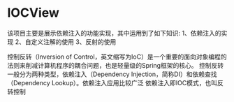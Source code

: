 # IOCView
该项目主要是展示依赖注入的功能实现，其中运用到了如下知识:
1、依赖注入的实现 
2、自定义注解的使用 
3、反射的使用

控制反转（Inversion of Control，英文缩写为IoC）是一个重要的面向对象编程的法则来削减计算机程序的耦合问题，也是轻量级的Spring框架的核心。 控制反转一般分为两种类型，依赖注入（Dependency Injection，简称DI）和依赖查找（Dependency Lookup）。依赖注入应用比较广泛
依赖注入即IOC模式，也叫反转控制
